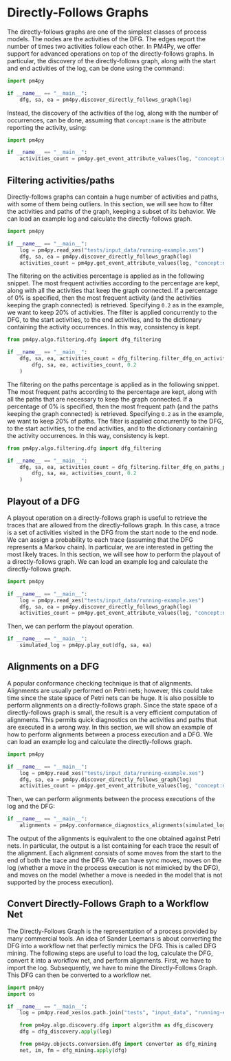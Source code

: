 # Directly-Follows Graphs

The directly-follows graphs are one of the simplest classes of process models. The nodes are the activities of the DFG. The edges report the number of times two activities follow each other. In PM4Py, we offer support for advanced operations on top of the directly-follows graphs. In particular, the discovery of the directly-follows graph, along with the start and end activities of the log, can be done using the command:

```python
import pm4py

if __name__ == "__main__":
    dfg, sa, ea = pm4py.discover_directly_follows_graph(log)
```

Instead, the discovery of the activities of the log, along with the number of occurrences, can be done, assuming that `concept:name` is the attribute reporting the activity, using:

```python
import pm4py

if __name__ == "__main__":
    activities_count = pm4py.get_event_attribute_values(log, "concept:name")
```

## Filtering activities/paths

Directly-follows graphs can contain a huge number of activities and paths, with some of them being outliers. In this section, we will see how to filter the activities and paths of the graph, keeping a subset of its behavior. We can load an example log and calculate the directly-follows graph.

```python
import pm4py

if __name__ == "__main__":
    log = pm4py.read_xes("tests/input_data/running-example.xes")
    dfg, sa, ea = pm4py.discover_directly_follows_graph(log)
    activities_count = pm4py.get_event_attribute_values(log, "concept:name")
```

The filtering on the activities percentage is applied as in the following snippet. The most frequent activities according to the percentage are kept, along with all the activities that keep the graph connected. If a percentage of 0% is specified, then the most frequent activity (and the activities keeping the graph connected) is retrieved. Specifying `0.2` as in the example, we want to keep 20% of activities. The filter is applied concurrently to the DFG, to the start activities, to the end activities, and to the dictionary containing the activity occurrences. In this way, consistency is kept.

```python
from pm4py.algo.filtering.dfg import dfg_filtering

if __name__ == "__main__":
    dfg, sa, ea, activities_count = dfg_filtering.filter_dfg_on_activities_percentage(
        dfg, sa, ea, activities_count, 0.2
    )
```

The filtering on the paths percentage is applied as in the following snippet. The most frequent paths according to the percentage are kept, along with all the paths that are necessary to keep the graph connected. If a percentage of 0% is specified, then the most frequent path (and the paths keeping the graph connected) is retrieved. Specifying `0.2` as in the example, we want to keep 20% of paths. The filter is applied concurrently to the DFG, to the start activities, to the end activities, and to the dictionary containing the activity occurrences. In this way, consistency is kept.

```python
from pm4py.algo.filtering.dfg import dfg_filtering

if __name__ == "__main__":
    dfg, sa, ea, activities_count = dfg_filtering.filter_dfg_on_paths_percentage(
        dfg, sa, ea, activities_count, 0.2
    )
```

## Playout of a DFG

A playout operation on a directly-follows graph is useful to retrieve the traces that are allowed from the directly-follows graph. In this case, a trace is a set of activities visited in the DFG from the start node to the end node. We can assign a probability to each trace (assuming that the DFG represents a Markov chain). In particular, we are interested in getting the most likely traces. In this section, we will see how to perform the playout of a directly-follows graph. We can load an example log and calculate the directly-follows graph.

```python
import pm4py

if __name__ == "__main__":
    log = pm4py.read_xes("tests/input_data/running-example.xes")
    dfg, sa, ea = pm4py.discover_directly_follows_graph(log)
    activities_count = pm4py.get_event_attribute_values(log, "concept:name")
```

Then, we can perform the playout operation.

```python
if __name__ == "__main__":
    simulated_log = pm4py.play_out(dfg, sa, ea)
```

## Alignments on a DFG

A popular conformance checking technique is that of alignments. Alignments are usually performed on Petri nets; however, this could take time since the state space of Petri nets can be huge. It is also possible to perform alignments on a directly-follows graph. Since the state space of a directly-follows graph is small, the result is a very efficient computation of alignments. This permits quick diagnostics on the activities and paths that are executed in a wrong way. In this section, we will show an example of how to perform alignments between a process execution and a DFG. We can load an example log and calculate the directly-follows graph.

```python
import pm4py

if __name__ == "__main__":
    log = pm4py.read_xes("tests/input_data/running-example.xes")
    dfg, sa, ea = pm4py.discover_directly_follows_graph(log)
    activities_count = pm4py.get_event_attribute_values(log, "concept:name")
```

Then, we can perform alignments between the process executions of the log and the DFG:

```python
if __name__ == "__main__":
    alignments = pm4py.conformance_diagnostics_alignments(simulated_log, dfg, sa, ea)
```

The output of the alignments is equivalent to the one obtained against Petri nets. In particular, the output is a list containing for each trace the result of the alignment. Each alignment consists of some moves from the start to the end of both the trace and the DFG. We can have sync moves, moves on the log (whether a move in the process execution is not mimicked by the DFG), and moves on the model (whether a move is needed in the model that is not supported by the process execution).

## Convert Directly-Follows Graph to a Workflow Net

The Directly-Follows Graph is the representation of a process provided by many commercial tools. An idea of Sander Leemans is about converting the DFG into a workflow net that perfectly mimics the DFG. This is called DFG mining. The following steps are useful to load the log, calculate the DFG, convert it into a workflow net, and perform alignments. First, we have to import the log. Subsequently, we have to mine the Directly-Follows Graph. This DFG can then be converted to a workflow net.

```python
import pm4py
import os

if __name__ == "__main__":
    log = pm4py.read_xes(os.path.join("tests", "input_data", "running-example.xes"))

    from pm4py.algo.discovery.dfg import algorithm as dfg_discovery
    dfg = dfg_discovery.apply(log)

    from pm4py.objects.conversion.dfg import converter as dfg_mining
    net, im, fm = dfg_mining.apply(dfg)
```
